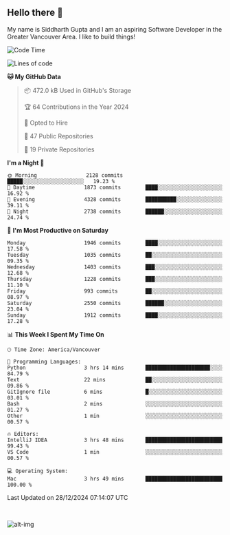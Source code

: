 ## Hello there :wave:

My name is Siddharth Gupta and I am an aspiring Software Developer in the Greater Vancouver Area. I like to build things!

<!-- ![gif](https://github.com/siddg97/siddg97/blob/master/dino.gif) -->

<!--START_SECTION:waka-->
![Code Time](http://img.shields.io/badge/Code%20Time-2%2C003%20hrs%2023%20mins-blue)

![Lines of code](https://img.shields.io/badge/From%20Hello%20World%20I%27ve%20Written-15.7%20million%20lines%20of%20code-blue)

**🐱 My GitHub Data** 

> 📦 472.0 kB Used in GitHub's Storage 
 > 
> 🏆 64 Contributions in the Year 2024
 > 
> 💼 Opted to Hire
 > 
> 📜 47 Public Repositories 
 > 
> 🔑 19 Private Repositories 
 > 
**I'm a Night 🦉** 

```text
🌞 Morning                2128 commits        █████░░░░░░░░░░░░░░░░░░░░   19.23 % 
🌆 Daytime                1873 commits        ████░░░░░░░░░░░░░░░░░░░░░   16.92 % 
🌃 Evening                4328 commits        ██████████░░░░░░░░░░░░░░░   39.11 % 
🌙 Night                  2738 commits        ██████░░░░░░░░░░░░░░░░░░░   24.74 % 
```
📅 **I'm Most Productive on Saturday** 

```text
Monday                   1946 commits        ████░░░░░░░░░░░░░░░░░░░░░   17.58 % 
Tuesday                  1035 commits        ██░░░░░░░░░░░░░░░░░░░░░░░   09.35 % 
Wednesday                1403 commits        ███░░░░░░░░░░░░░░░░░░░░░░   12.68 % 
Thursday                 1228 commits        ███░░░░░░░░░░░░░░░░░░░░░░   11.10 % 
Friday                   993 commits         ██░░░░░░░░░░░░░░░░░░░░░░░   08.97 % 
Saturday                 2550 commits        ██████░░░░░░░░░░░░░░░░░░░   23.04 % 
Sunday                   1912 commits        ████░░░░░░░░░░░░░░░░░░░░░   17.28 % 
```


📊 **This Week I Spent My Time On** 

```text
🕑︎ Time Zone: America/Vancouver

💬 Programming Languages: 
Python                   3 hrs 14 mins       █████████████████████░░░░   84.79 % 
Text                     22 mins             ██░░░░░░░░░░░░░░░░░░░░░░░   09.86 % 
GitIgnore file           6 mins              █░░░░░░░░░░░░░░░░░░░░░░░░   03.01 % 
Bash                     2 mins              ░░░░░░░░░░░░░░░░░░░░░░░░░   01.27 % 
Other                    1 min               ░░░░░░░░░░░░░░░░░░░░░░░░░   00.57 % 

🔥 Editors: 
IntelliJ IDEA            3 hrs 48 mins       █████████████████████████   99.43 % 
VS Code                  1 min               ░░░░░░░░░░░░░░░░░░░░░░░░░   00.57 % 

💻 Operating System: 
Mac                      3 hrs 49 mins       █████████████████████████   100.00 % 
```


 Last Updated on 28/12/2024 07:14:07 UTC
<!--END_SECTION:waka-->

<br>

![alt-img](https://github-readme-stats.vercel.app/api?username=siddg97&count_private=true&theme=nightowl&show_icons=true)

